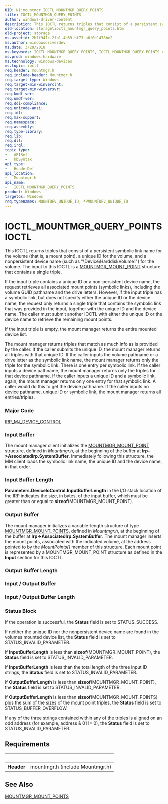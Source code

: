 ```yaml
---
UID: NI:mountmgr.IOCTL_MOUNTMGR_QUERY_POINTS
title: IOCTL_MOUNTMGR_QUERY_POINTS
author: windows-driver-content
description: This IOCTL returns triples that consist of a persistent symbolic link name for the volume (that is, a mount point), a unique ID for the volume, and a nonpersistent device name (such as &#0034;\Device\HarddiskVolume1&#0034;) for the volume.
old-location: storage\ioctl_mountmgr_query_points.htm
old-project: storage
ms.assetid: 2b7f947c-2fb1-4b59-bf73-a6f0e1478be2
ms.author: windowsdriverdev
ms.date: 3/29/2018
ms.keywords: IOCTL_MOUNTMGR_QUERY_POINTS, IOCTL_MOUNTMGR_QUERY_POINTS control code [Storage Devices], k307_2d7b44e3-c40f-4626-aad0-5e1cf8843685.xml, mountmgr/IOCTL_MOUNTMGR_QUERY_POINTS, storage.ioctl_mountmgr_query_points
ms.prod: windows-hardware
ms.technology: windows-devices
ms.topic: ioctl
req.header: mountmgr.h
req.include-header: Mountmgr.h
req.target-type: Windows
req.target-min-winverclnt: 
req.target-min-winversvr: 
req.kmdf-ver: 
req.umdf-ver: 
req.ddi-compliance: 
req.unicode-ansi: 
req.idl: 
req.max-support: 
req.namespace: 
req.assembly: 
req.type-library: 
req.lib: 
req.dll: 
req.irql: 
topic_type:
-	APIRef
-	kbSyntax
api_type:
-	HeaderDef
api_location:
-	Mountmgr.h
api_name:
-	IOCTL_MOUNTMGR_QUERY_POINTS
product: Windows
targetos: Windows
req.typenames: MOUNTDEV_UNIQUE_ID, *PMOUNTDEV_UNIQUE_ID
---
```


# IOCTL_MOUNTMGR_QUERY_POINTS IOCTL
This IOCTL returns triples that consist of a persistent symbolic link name for the volume (that is, a mount point), a unique ID for the volume, and a nonpersistent device name (such as "\Device\HarddiskVolume1") for the volume. The input to this IOCTL is a <a href="https://msdn.microsoft.com/library/windows/hardware/ff562286">MOUNTMGR_MOUNT_POINT</a> structure that contains a single triple.

If the input triple contains a unique ID or a non-persistent device name, the request retrieves all associated mount points (symbolic links), including the volume GUID pathname and the drive letters. However, if the input triple has a symbolic link, but does not specify either the unique ID or the device name, the request only returns a single triple that contains the symbolic link that was provided in the input, together with the unique ID and the device name. The caller must submit another IOCTL with either the unique ID or the device name to retrieve the remaining mount points.

If the input triple is empty, the mount manager returns the entire mounted device list.

The mount manager returns triples that match as much info as is provided by the caller. If the caller submits the unique ID, the mount manager returns all triples with that unique ID. If the caller inputs the volume pathname or a drive letter as the symbolic link name, the mount manager returns only the triple for the symbolic link. There is one entry per symbolic link. If the caller inputs a device pathname, the mount manager returns only the triples for that device pathname. If the caller inputs a unique ID and a symbolic link, again, the mount manager returns only one entry for that symbolic link. A caller would do this to get the device pathname. If the caller inputs no device pathname, unique ID or symbolic link, the mount manager returns all entries/triples.

### Major Code
[IRP_MJ_DEVICE_CONTROL](xref:"https://docs.microsoft.com/en-us/windows-hardware/drivers/kernel/irp-mj-device-control")

### Input Buffer
The mount manager client initializes the <a href="https://msdn.microsoft.com/library/windows/hardware/ff562286">MOUNTMGR_MOUNT_POINT</a> structure, defined in <i>Mountmgr.h</i>, at the beginning of the buffer at <b>Irp-&gt;AssociatedIrp.SystemBuffer</b>. Immediately following this structure, the MM client loads the symbolic link name, the unique ID and the device name, in that order.

### Input Buffer Length
<b>Parameters.DeviceIoControl.InputBufferLength</b> in the I/O stack location of the IRP indicates the size, in bytes, of the input buffer, which must be greater than or equal to <b>sizeof</b>(MOUNTMGR_MOUNT_POINT).

### Output Buffer
The mount manager initializes a variable-length structure of type <a href="https://msdn.microsoft.com/library/windows/hardware/ff562288">MOUNTMGR_MOUNT_POINTS</a>, defined in <i>Mountmgr.h</i>, at the beginning of the buffer at <b>Irp-&gt;AssociatedIrp.SystemBuffer</b>. The mount manager inserts the mount points, associated with the indicated volume, at the address pointed to by the <i>MountPoints[]</i> member of this structure. Each mount point is represented by a MOUNTMGR_MOUNT_POINT structure as defined in the <b>Input</b> section for this IOCTL.

### Output Buffer Length
<text></text>

### Input / Output Buffer
<text></text>

### Input / Output Buffer Length
<text></text>

### Status Block
If the operation is successful, the <b>Status</b> field is set to STATUS_SUCCESS.

If neither the unique ID nor the nonpersistent device name are found in the volumes mounted device list, the <b>Status</b> field is set to STATUS_INVALID_PARAMETER.

If <b>InputBufferLength</b> is less than <b>sizeof</b>(MOUNTMGR_MOUNT_POINT), the <b>Status</b> field is set to STATUS_INVALID_PARAMETER.

If <b>InputBufferLength</b> is less than the total length of the three input ID strings, the <b>Status</b> field is set to STATUS_INVALID_PARAMETER.

If <b>OutputBufferLength</b> is less than <b>sizeof</b>(MOUNTMGR_MOUNT_POINT), the <b>Status</b> field is set to STATUS_INVALID_PARAMETER.

If <b>OutputBufferLength</b> is less than <b>sizeof</b>(MOUNTMGR_MOUNT_POINTS) plus the sum of the sizes of the mount point triples, the <b>Status</b> field is set to STATUS_BUFFER_OVERFLOW.

If any of the three strings contained within any of the triples is aligned on an odd address (for example, address &amp; 01 != 0), the <b>Status</b> field is set to STATUS_INVALID_PARAMETER.


## Requirements
| &nbsp; | &nbsp; |
| ---- |:---- |
| **Header** | mountmgr.h (include Mountmgr.h) |

## See Also

<a href="https://msdn.microsoft.com/library/windows/hardware/ff562288">MOUNTMGR_MOUNT_POINTS</a>
